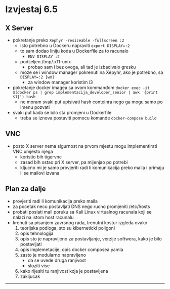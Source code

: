 # Izvjestaj 6.5
## X Server
- pokretanje preko `Xephyr -resizeable -fullscreen :2 `
	- isto potrebno u Dockeru napraviti `export DISPLAY=:2`
	- to sam dodao liniju koda u Dockerfile za to racunalo
		- `ENV DISPLAY :2`
	- podijeljen /tmp/.x11-unix
		- probao sam i bez ovoga, ali tad je izbacivalo gresku
	- moze se i window manager pokrenuti na Xepyhr, ako je potrebno, sa `DISPLAY=:2 [wm]`
		- za window manager koristim i3
- pokretanje docker imagea sa ovom kommandom `docker exec -it $(docker ps | grep implementacija_developer_senior | awk '{print $1}') bash`
	- ne moram svaki put upisivati hash conteinra nego ga mogu samo po imenu pozvati
- svaki put kada se bilo sta promjeni u Dockerfile
	- treba se iznova postaviti pomocu komande `docker-compose build`
## VNC
- posto X server nema sigurnost na prvom mjestu mogu implementirati VNC umjesto njega
	- koristio bih tigervnc
	- zasad bih ostao pri X server, pa mijenjao po potrebi
	- kljucno mi je samo provjeriti radi li komunikacija preko maila i primaju li se mailovi izvana
## Plan za dalje
- provjeriti radi li komunikacija preko maila
- za pocetak necu postavljati DNS nego rucno promjeniti /etc/hosts
- probati poslati mail poruku sa Kali Linux virtualnog racunala koji se nalazi na istom host racunalu
- krenuti sa pisanjem zavrsnog rada, trenutni kostur izgleda ovako
	1. teorijska podloga, sto su kiberneticki poligoni
	2. opis tehnologija
	3. opis sto je napravljeno za postavljanje, verzije softwera, kako je bilo postavljati
	4. opis implemetacije, opis docker composea yamla
	5. zasto je modularno napravljeno
		- da se uvede druga ranjivost
		- sloziti vise 
	6. kako rijesiti tu ranjivost koja je postavljena
	7. zakljucak
---
